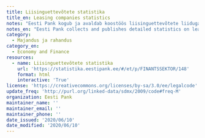 ```yaml
---
title: Liisinguettevõtete statistika
title_en: Leasing companies statistics
notes: "Eesti Pank kogub ja avaldab koostöös liisinguettevõtete liiduga üksikasjalikku liisinguettevõtete statistikat. Avaldatav statistika sisaldab ainult liitu kuuluvate liisinguettevõtete andmeid ning katab ligikaudu 95% liisinguturust.\r\n\r\nLiisinguettevõtete statistika sisaldab peale kuise koondbilansi ja kvartaalse kasumiaruande mitmesuguseid lisatabeleid, mis annavad ülevaate liisinguettevõtete liisingu- ja faktooringuportfellide struktuurist. Samuti annab statistika ülevaate liisinguettevõtete rahastamisest."
notes_en: "Eesti Pank collects and publishes detailed statistics on leasing companies in cooperation with the Estonian Leasing Association. The published statistics only include the data on leasing companies who are members of the Estonian Leasing Association, and cover approximately 95% of the leasing market.\r\n\r\nIn addition to the monthly aggregated balance sheet and the quarterly profit/loss account, the statistics on leasing companies also include several supplementary tables providing an overview of the structure of the leasing and factoring portfolios of leasing companies. The statistics also provide an overview of the financing of leasing companies."
category: 
  - Majandus ja rahandus
category_en: 
  - Economy and Finance
resources:
  - name: Liisinguettevõtete statistika
    url: 'https://statistika.eestipank.ee/#/et/p/FINANTSSEKTOR/148'
    format: html
    interactive: 'True'
license: 'https://creativecommons.org/licenses/by-sa/3.0/ee/legalcode'
update_freq: 'http://purl.org/linked-data/sdmx/2009/code#freq-M'
organization: Eesti Pank
maintainer_name: ''
maintainer_email: ''
maintainer_phone: ''
date_issued: '2020/06/10'
date_modified: '2020/06/10'
---
```

